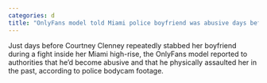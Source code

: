 ```yaml
---
categories: d
title: "OnlyFans model told Miami police boyfriend was abusive days before his killing bodycam footage shows"
---
```

Just days before Courtney Clenney repeatedly stabbed her boyfriend during a fight inside her Miami high-rise, the OnlyFans model reported to authorities that he’d become abusive and that he physically assaulted her in the past, according to police bodycam footage.